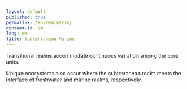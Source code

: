 ```yaml
---
layout: default
published: true
permalink: /en/realms/sm/
content-id: SM
lang: en
title: Subterranean-Marine
---
```


Transitional realms accommodate continuous variation among the core units.

Unique ecosystems also occur where the subterranean realm meets the interface of freshwater and marine realms, respectively.
